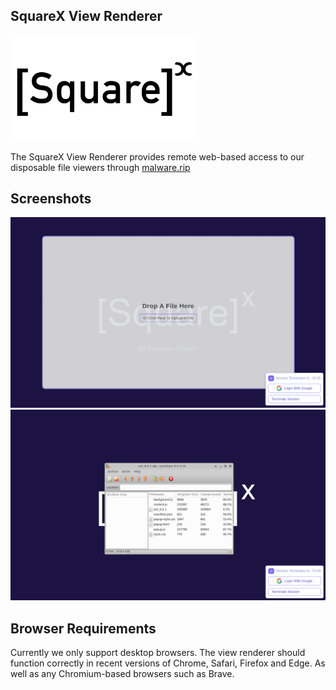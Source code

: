 ## SquareX View Renderer

<a href="https://sqrx.com/"><img src="./app/images/logo_with_bg.png" width="300"></a>

The SquareX View Renderer provides remote web-based access to our disposable file viewers through <a href="https://malware.rip">malware.rip</a>

## Screenshots

<img src="./app/images/ss-1.png" width=600>
<img src="./app/images/ss-2.png" width=600>

## Browser Requirements

Currently we only support desktop browsers. The view renderer should function correctly in recent versions of Chrome, Safari, Firefox and Edge. As well as any Chromium-based browsers such as Brave.
